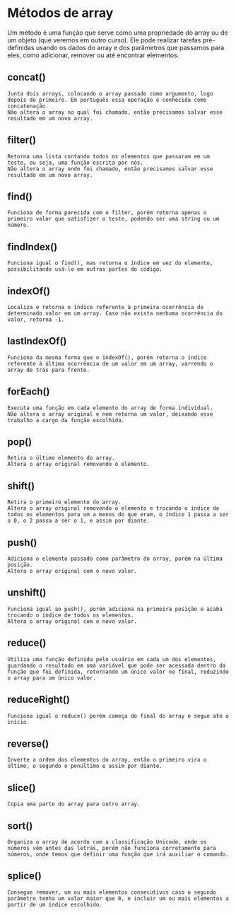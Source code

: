 # Métodos de array

Um método é uma função que serve como uma propriedade do array ou de um objeto (que veremos em outro curso). Ele pode realizar tarefas pré-definidas usando os dados do array e dos parâmetros que passamos para eles, como adicionar, remover ou até encontrar elementos.

## concat()
    Junta dois arrays, colocando o array passado como argumento, logo depois do primeiro. Em português essa operação é conhecida como concatenação.
    Não altera o array no qual foi chamado, então precisamos salvar esse resultado em um novo array.

## filter()
    Retorna uma lista contando todos os elementos que passaram em um teste, ou seja, uma função escrita por nós.
    Não altera o array onde foi chamado, então precisamos salvar esse resultado em um novo array.

## find()
    Funciona de forma parecida com o filter, porém retorna apenas o primeiro valor que satisfizer o teste, podendo ser uma string ou um número.

## findIndex()
    Funciona igual o find(), mas retorna o índice em vez do elemento, possibilitando usá-lo em outras partes do código.

## indexOf()
    Localiza e retorna o índice referente à primeira ocorrência de determinado valor em um array. Caso não exista nenhuma ocorrência do valor, retorna -1.

## lastIndexOf()
    Funciona da mesma forma que o indexOf(), porém retorna o índice referente à última ocorrência de um valor em um array, varrendo o array de trás para frente.

## forEach()
    Executa uma função em cada elemento do array de forma individual.
    Não altera o array original e nem retorna um valor, deixando esse trabalho a cargo da função escolhida.
## pop()
    Retira o último elemento do array.
    Altera o array original removendo o elemento.

## shift()
    Retira o primeiro elemento do array.
    Altera o array original removendo o elemento e trocando o índice de todos os elementos para um a menos do que eram, o índice 1 passa a ser o 0, o 2 passa a ser o 1, e assim por diante.

## push()
    Adiciona o elemento passado como parâmetro do array, porém na última posição.
    Altera o array original com o novo valor.

## unshift()
    Funciona igual ao push(), porém adiciona na primeira posição e acaba trocando o índice de todos os elementos.
    Altera o array original com o novo valor.

## reduce()
    Utiliza uma função definida pelo usuário em cada um dos elementos, guardando o resultado em uma variável que pode ser acessada dentro da função que foi definida, retornando um único valor no final, reduzindo o array para um único valor.

## reduceRight()
    Funciona igual o reduce() porém começa do final do array e segue até o início.

## reverse()
    Inverte a ordem dos elementos do array, então o primeiro vira o último, o segundo o penúltimo e assim por diante.

## slice()
    Copia uma parte do array para outro array.

## sort()
    Organiza o array de acordo com a classificação Unicode, onde os números vêm antes das letras, porém não funciona corretamente para números, onde temos que definir uma função que irá auxiliar o comando.

## splice()
    Consegue remover, um ou mais elementos consecutivos caso o segundo parâmetro tenha um valor maior que 0, e incluir um ou mais elementos a partir de um índice escolhido.